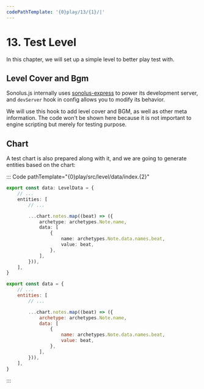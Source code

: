 ```yaml
---
codePathTemplate: '{0}play/13/{1}/|'
---
```


# 13. Test Level

In this chapter, we will set up a simple level to better play test with.

## Level Cover and Bgm

Sonolus.js internally uses [sonolus-express](https://github.com/Sonolus/sonolus-express) to power its development server, and `devServer` hook in config allows you to modify its behavior.

We will use this hook to add level cover and BGM, as well as other meta information. The code won't be shown here because it is not important to engine scripting but merely for testing purpose.

## Chart

A test chart is also prepared along with it, and we are going to generate entities based on the chart:

::: Code pathTemplate="{0}play/src/level/data/index.{2}"

```ts
export const data: LevelData = {
    // ...
    entities: [
        // ...

        ...chart.notes.map((beat) => ({
            archetype: archetypes.Note.name,
            data: [
                {
                    name: archetypes.Note.data.names.beat,
                    value: beat,
                },
            ],
        })),
    ],
}
```

```js
export const data = {
    // ...
    entities: [
        // ...

        ...chart.notes.map((beat) => ({
            archetype: archetypes.Note.name,
            data: [
                {
                    name: archetypes.Note.data.names.beat,
                    value: beat,
                },
            ],
        })),
    ],
}
```

:::
